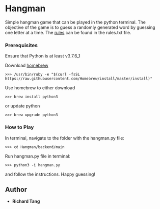 # Hangman

Simple hangman game that can be played in the python terminal. The objective of the game is to guess a randomly generated word by guessing one letter at a time. The [rules](https://github.com/rrichardtang/Hangman/blob/master/Backend/main/rules.txt) can be found in the rules.txt file.


### Prerequisites

Ensure that Python is at least v3.7.6_1

Download [homebrew](https://brew.sh/)
```
>>> /usr/bin/ruby -e "$(curl -fsSL https://raw.githubusercontent.com/Homebrew/install/master/install)"
```
Use homebrew to either download
```
>>> brew install python3
```
or update python
```
>>> brew upgrade python3
```

### How to Play

In terminal, navigate to the folder with the hangman.py file:
```
>>> cd Hangman/backend/main
```

Run hangman.py file in terminal:
```
>>> python3 -i hangman.py
```
and follow the instructions. Happy guessing!

## Author

* **Richard Tang** 

